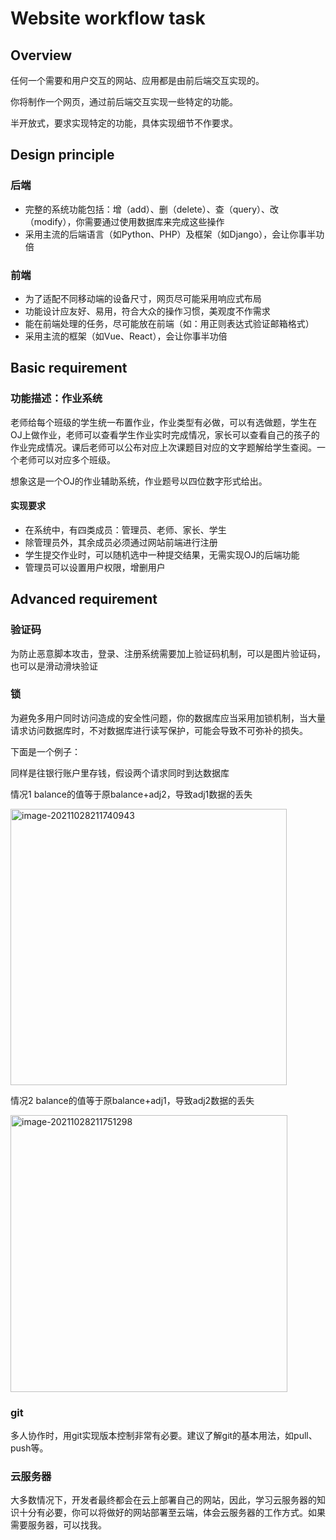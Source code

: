 # Website workflow task

## Overview

任何一个需要和用户交互的网站、应用都是由前后端交互实现的。

你将制作一个网页，通过前后端交互实现一些特定的功能。

半开放式，要求实现特定的功能，具体实现细节不作要求。

## Design principle

### 后端

- 完整的系统功能包括：增（add）、删（delete）、查（query）、改（modify），你需要通过使用数据库来完成这些操作
- 采用主流的后端语言（如Python、PHP）及框架（如Django），会让你事半功倍

### 前端

- 为了适配不同移动端的设备尺寸，网页尽可能采用响应式布局
- 功能设计应友好、易用，符合大众的操作习惯，美观度不作需求
- 能在前端处理的任务，尽可能放在前端（如：用正则表达式验证邮箱格式）
- 采用主流的框架（如Vue、React），会让你事半功倍

## Basic requirement

### 功能描述：作业系统

老师给每个班级的学生统一布置作业，作业类型有必做，可以有选做题，学生在OJ上做作业，老师可以查看学生作业实时完成情况，家长可以查看自己的孩子的作业完成情况。课后老师可以公布对应上次课题目对应的文字题解给学生查阅。一个老师可以对应多个班级。

想象这是一个OJ的作业辅助系统，作业题号以四位数字形式给出。

#### 实现要求

- 在系统中，有四类成员：管理员、老师、家长、学生
- 除管理员外，其余成员必须通过网站前端进行注册
- 学生提交作业时，可以随机选中一种提交结果，无需实现OJ的后端功能
- 管理员可以设置用户权限，增删用户

## Advanced requirement

### 验证码

为防止恶意脚本攻击，登录、注册系统需要加上验证码机制，可以是图片验证码，也可以是滑动滑块验证

### 锁

为避免多用户同时访问造成的安全性问题，你的数据库应当采用加锁机制，当大量请求访问数据库时，不对数据库进行读写保护，可能会导致不可弥补的损失。

下面是一个例子：

同样是往银行账户里存钱，假设两个请求同时到达数据库

情况1
balance的值等于原balance+adj2，导致adj1数据的丢失

<img width="442" alt="image-20211028211740943" src="https://user-images.githubusercontent.com/58677285/139269025-bb4cea22-a7d8-4428-98dc-96961e327e58.png">

情况2
balance的值等于原balance+adj1，导致adj2数据的丢失

<img width="443" alt="image-20211028211751298" src="https://user-images.githubusercontent.com/58677285/139269154-ee57bc83-9751-4116-a98b-1fa03eb6ea5b.png">


### git

多人协作时，用git实现版本控制非常有必要。建议了解git的基本用法，如pull、push等。

### 云服务器

大多数情况下，开发者最终都会在云上部署自己的网站，因此，学习云服务器的知识十分有必要，你可以将做好的网站部署至云端，体会云服务器的工作方式。如果需要服务器，可以找我。
